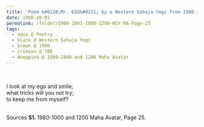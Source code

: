 ```yaml
---
title: 'Poem &#8220;Mr. EGO&#8221; by a Western Sahaja Yogi from 1980-1000 and 1200 Maha Avatar, Page 25'
date: 1980-10-01
permalink: /folder/1980-1001-1000-1200-WSY-MA-Page-25
tags:
  - aqua @ Poetry
  - black @ Western Sahaja Yogi
  - brown @ 1980
  - crimson @ TBD
  - deeppink @ 1980-1000 and 1200 Maha Avatar
---
```


<br>

<p>
I look at my ego and smile;<br>
what tricks will you not try;<br>
to keep me from myself?<br>
</p>

<br>

<wave-list>
<list-title color="DarkSeaGreen" width="55">Sources</list-title>
  <list-item color="BlanchedAlmond"  width="280"><b>S1. </b> 1980-1000 and 1200 Maha Avatar, Page 25.</list-item>
</wave-list>
